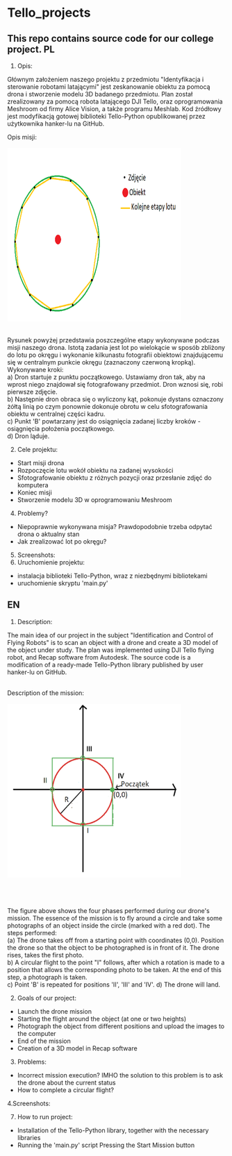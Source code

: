 # Tello_projects
This repo contains source code for our college project.
PL
-----------------------------------------------------------------------------------------------



1. Opis:

  Głównym założeniem naszego projektu z przedmiotu "Identyfikacja i sterowanie robotami latającymi" jest zeskanowanie obiektu za pomocą drona i stworzenie modelu 3D badanego przedmiotu. Plan został zrealizowany za pomocą robota latającego DJI Tello, oraz oprogramowania Meshroom od firmy Alice Vision, a także programu Meshlab. 
Kod źródłowy jest modyfikacją gotowej biblioteki Tello-Python opublikowanej przez użytkownika hanker-lu na GitHub.

Opis misji:<br/><br/>
<img src="https://github.com/maciekp9/Tello_project/blob/main/readme_images/opis misji1.PNG" width="400" height="400"> <br/><br/>


Rysunek powyżej przedstawia poszczególne etapy wykonywane podczas misji naszego drona. Istotą zadania jest lot po wielokącie w sposób zbliżony do lotu po okręgu i wykonanie kilkunastu fotografii obiektowi znajdującemu się w centralnym punkcie okręgu (zaznaczony czerwoną kropką). <br/>
Wykonywane kroki: <br/>
a) Dron startuje z punktu początkowego. Ustawiamy dron tak, aby na wprost niego znajdował się fotografowany przedmiot. Dron wznosi się, robi pierwsze zdjęcie. <br/>
b) Następnie dron obraca się o wyliczony kąt, pokonuje dystans oznaczony żółtą linią po czym ponownie dokonuje obrotu w celu sfotografowania obiektu w centralnej części kadru. <br/>
c) Punkt 'B' powtarzany jest do osiągnięcia zadanej liczby kroków - osiągnięcia położenia początkowego. <br/>
d) Dron ląduje. <br/>


2. Cele projektu:
- Start misji drona
- Rozpoczęcie lotu wokół obiektu na zadanej wysokości
- Sfotografowanie obiektu z różnych pozycji oraz przesłanie zdjęć do komputera
- Koniec misji 
- Stworzenie modelu 3D w oprogramowaniu Meshroom

4. Problemy?
- Niepoprawnie wykonywana misja? Prawdopodobnie trzeba odpytać drona o aktualny stan
- Jak zrealizować lot po okręgu?
5. Screenshots:
6. Uruchomienie projektu:
- instalacja biblioteki Tello-Python, wraz z niezbędnymi bibliotekami
- uruchomienie skryptu 'main.py'







EN
-----------------------------------------------------------------------------------------------



1. Description:

The main idea of our project in the subject "Identification and Control of Flying Robots" is to scan an object with a drone and create a 3D model of the object under study. The plan was implemented using DJI Tello flying robot, and Recap software from Autodesk. The source code is a modification of a ready-made Tello-Python library published by user hanker-lu on GitHub. <br/><br/>

Description of the mission:<br/><br/>
<img src="https://github.com/maciekp9/Tello_project/blob/main/readme_images/opis_misji.png" width="400" height="400"> <br/><br/>
<br/><br/>

The figure above shows the four phases performed during our drone's mission. The essence of the mission is to fly around a circle and take some photographs of an object inside the circle (marked with a red dot).
The steps performed: <br/>
(a) The drone takes off from a starting point with coordinates (0,0). Position the drone so that the object to be photographed is in front of it. The drone rises, takes the first photo. <br/>
b) A circular flight to the point "I" follows, after which a rotation is made to a position that allows the corresponding photo to be taken. At the end of this step, a photograph is taken. <br/>
c) Point 'B' is repeated for positions 'II', 'III' and 'IV'.
d) The drone will land. <br/>




2. Goals of our project:
- Launch the drone mission
- Starting the flight around the object (at one or two heights)
- Photograph the object from different positions and upload the images to the computer
- End of the mission 
- Creation of a 3D model in Recap software


3. Problems:
- Incorrect mission execution? IMHO the solution to this problem is to ask the drone about the current status
- How to complete a circular flight?

4.Screenshots:


7. How to run project:
- Installation of the Tello-Python library, together with the necessary libraries
- Running the 'main.py' script
 Pressing the Start Mission button


